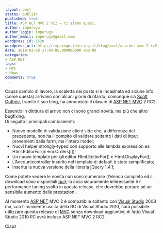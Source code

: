 ```yaml
---
layout: post
status: publish
published: true
title: ASP.NET MVC 2 RC2 – ci siamo quasi.
author: imperugo
author_login: imperugo
author_email: imperugo@gmail.com
wordpress_id: 1520
wordpress_url: http://imperugo.tostring.it/blog/post/asp.net-mvc-2-rc2-ci-siamo-quasi/
date: 2010-02-08 17:00:00.000000000 +00:00
categories:
- ASP.NET
tags:
- MVC
- News
comments: true
---
```

<p>Causa cambio di lavoro, la scaletta dei posts si è incasinata ed alcune info (come questa) arrivano con alcuni giorni di ritardo; comunque sia <a title="Scott Guthrie&#39;s Blog" href="http://weblogs.asp.net/scottgu" rel="nofollow" target="_blank">Scott Guthrie</a>, tramite il suo blog, ha annunciato il rilascio di <a title="ASP.NET" href="http://imperugo.tostring.it/categories/archive/ASP.NET" target="_blank"></a><a title="ASP.NET MVC" href="http://imperugo.tostring.it/Categories/Archive/MVC" target="_blank">ASP.NET MVC</a> 2 RC2</a>.</p>  <p>Essendo in dirittura di arrivo non ci sono grandi novità, ma più che altro bugfixing.    <br />Di seguito i principali cambiamenti:</p>  <ul>   <li>Nuovo modello di validazione client side che, a differenza del precedente, non ha il compito di validare soltanto i dati di input provenienti dalla form, ma l’intero model; </li>    <li>Nuovi helper strongly-typed con supporto alle lambda expression es: Html.EditorFor(m=&gt;m.Orders[i]); </li>    <li>Un nuovo template per gli editor Html.EditorFor() e Html.DisplayFor(); </li>    <li>L’Accountcontroller inserito nel template di default è stato semplificato; </li>    <li>Inserita la nuova versione della libreria jQuery 1.4.1; </li> </ul>  <p>Come potete vedere le novità non sono numerose (l’elenco completo ed il download sono disponibili <a title="ASP.NET MVC 2 RC 2 Downalod" href="http://www.microsoft.com/downloads/details.aspx?FamilyID=7aba081a-19b9-44c4-a247-3882c8f749e3&amp;displaylang=en" rel="nofollow" target="_blank">qui</a>); la cosa sicuramente interessante è il performance tuning svolto in questa release, che dovrebbe portare ad un sensibile aumento delle prestazioni.</p>  <p>Al momento <a title="ASP.NET" href="http://imperugo.tostring.it/categories/archive/ASP.NET" target="_blank">ASP.NET</a> MVC 2 è compatibile soltanto con <a title="Search Visual Studio" href="http://imperugo.tostring.it/blog/search?q=Visual+Studio&amp;searchButton=Go" target="_blank">Visual Studio</a> 2008 ma, con l’imminente uscita della RC di Visual Studio 2010, sarà possibile utilizzare questa release di <a title="Category: MVC" href="http://tostring.it/Categories/Archive/MVC" target="_blank">MVC</a> senza download aggiuntivi; di fatto Visual Studio 2010 RC avrà incluso ASP.NET MVC 2 RC2.</p>  <p>Ciauz</p>
